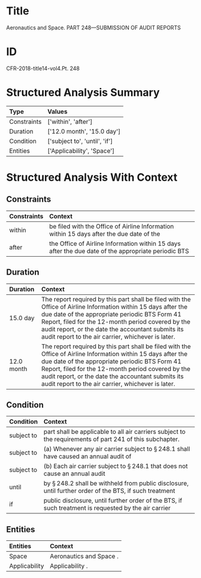 # Title

 Aeronautics and Space. PART 248—SUBMISSION OF AUDIT REPORTS


# ID

 CFR-2018-title14-vol4.Pt. 248


# Structured Analysis Summary

| Type        | Values                        |
|:------------|:------------------------------|
| Constraints | ['within', 'after']           |
| Duration    | ['12.0 month', '15.0 day']    |
| Condition   | ['subject to', 'until', 'if'] |
| Entities    | ['Applicability', 'Space']    |


# Structured Analysis With Context

 


## Constraints

| Constraints   | Context                                                                                             |
|:--------------|:----------------------------------------------------------------------------------------------------|
| within        | be filed with the Office of Airline Information within 15 days after the due date of the            |
| after         | the Office of Airline Information within 15 days after the due date of the appropriate periodic BTS |


## Duration

| Duration   | Context                                                                                                                                                                                                                                                                                                                         |
|:-----------|:--------------------------------------------------------------------------------------------------------------------------------------------------------------------------------------------------------------------------------------------------------------------------------------------------------------------------------|
| 15.0 day   | The report required by this part shall be filed with the Office of Airline Information within 15 days after the due date of the appropriate periodic BTS Form 41 Report, filed for the 12-month period covered by the audit report, or the date the accountant submits its audit report to the air carrier, whichever is later. |
| 12.0 month | The report required by this part shall be filed with the Office of Airline Information within 15 days after the due date of the appropriate periodic BTS Form 41 Report, filed for the 12-month period covered by the audit report, or the date the accountant submits its audit report to the air carrier, whichever is later. |


## Condition

| Condition   | Context                                                                                                           |
|:------------|:------------------------------------------------------------------------------------------------------------------|
| subject to  | part shall be applicable to all air carriers subject to  the requirements of part 241 of this subchapter.         |
| subject to  | (a) Whenever any air carrier  subject to &#167;&#8201;248.1 shall have caused an annual audit of                  |
| subject to  | (b) Each air carrier  subject to &#167;&#8201;248.1 that does not cause an annual audit                           |
| until       | by &#167;&#8201;248.2 shall be withheld from public disclosure, until further order of the BTS, if such treatment |
| if          | public disclosure, until further order of the BTS, if such treatment is requested by the air carrier              |


## Entities

| Entities      | Context                  |
|:--------------|:-------------------------|
| Space         | Aeronautics and  Space . |
| Applicability | Applicability .          |


